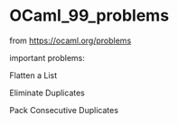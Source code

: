 # OCaml_99_problems
from https://ocaml.org/problems 


important problems:

Flatten a List 

Eliminate Duplicates

Pack Consecutive Duplicates 


